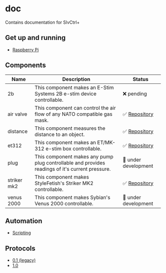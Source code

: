 # doc
Contains documentation for SlvCtrl+

## Get up and running
* [Raspberry Pi](./setup/setup-rpi.md)

## Components

| Name | Description | Status |
|------|-------------|--------|
| 2b | This component makes an E-Stim Systems 2B e-stim device controllable. | :x: pending |
| air valve | This component can control the air flow of any NATO compatible gas mask. | :white_check_mark: [Repository](https://github.com/SlvCtrlPlus/slvctrl-airvalve) |
| distance | This component measures the distance to an object. | :white_check_mark: [Repository](https://github.com/SlvCtrlPlus/slvctrl-distance) |
| et312 | This component makes an ET/MK-312 e-stim box controllable. | :white_check_mark: [Repository](https://github.com/SlvCtrlPlus/slvctrl-et312) |
| plug | This component makes any pump plug controllable and provides readings of it's current pressure. | :construction_worker: under development |
| striker mk2 | This component makes StyleFetish's Striker MK2 controllable. | :white_check_mark: [Repository](https://github.com/SlvCtrlPlus/slvctrl-strikermk2) |
| venus 2000 | This component makes Sybian's Venus 2000 controllable. | :construction_worker: under development |


## Automation
* [Scripting](./automation/scripting.md)

## Protocols
* [0.1 (legacy)](./protocol/protocol-0.1.md)
* [1.0](./protocol/protocol-1.0.md)
